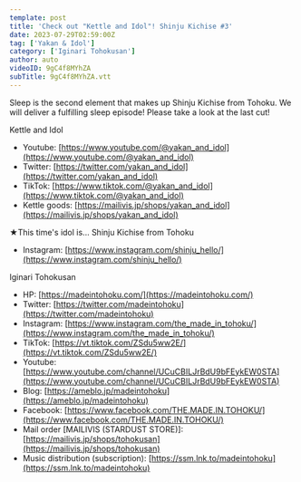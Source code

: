 ```yaml
---
template: post
title: 'Check out "Kettle and Idol"! Shinju Kichise #3'
date: 2023-07-29T02:59:00Z
tag: ['Yakan & Idol']
category: ['Iginari Tohokusan']
author: auto 
videoID: 9gC4f8MYhZA
subTitle: 9gC4f8MYhZA.vtt
---
```

Sleep is the second element that makes up Shinju Kichise from Tohoku. We will deliver a fulfilling sleep episode! Please take a look at the last cut!

Kettle and Idol

- Youtube: [https://www.youtube.com/@yakan_and_idol](https://www.youtube.com/@yakan_and_idol)
- Twitter: [https://twitter.com/yakan_and_idol](https://twitter.com/yakan_and_idol)
- TikTok: [https://www.tiktok.com/@yakan_and_idol](https://www.tiktok.com/@yakan_and_idol)
- Kettle goods: [https://mailivis.jp/shops/yakan_and_idol](https://mailivis.jp/shops/yakan_and_idol)

★This time's idol is... Shinju Kichise from Tohoku

- Instagram: [https://www.instagram.com/shinju_hello/](https://www.instagram.com/shinju_hello/)

Iginari Tohokusan

- HP: [https://madeintohoku.com/](https://madeintohoku.com/)
- Twitter: [https://twitter.com/madeintohoku](https://twitter.com/madeintohoku)
- Instagram: [https://www.instagram.com/the_made_in_tohoku/](https://www.instagram.com/the_made_in_tohoku/)
- TikTok: [https://vt.tiktok.com/ZSdu5ww2E/](https://vt.tiktok.com/ZSdu5ww2E/)
- Youtube: [https://www.youtube.com/channel/UCuCBILJrBdU9bFEykEW0STA](https://www.youtube.com/channel/UCuCBILJrBdU9bFEykEW0STA)
- Blog: [https://ameblo.jp/madeintohoku](https://ameblo.jp/madeintohoku)
- Facebook: [https://www.facebook.com/THE.MADE.IN.TOHOKU/](https://www.facebook.com/THE.MADE.IN.TOHOKU/)
- Mail order [MAILIVIS (STARDUST STORE)]: [https://mailivis.jp/shops/tohokusan](https://mailivis.jp/shops/tohokusan)
- Music distribution (subscription): [https://ssm.lnk.to/madeintohoku](https://ssm.lnk.to/madeintohoku)